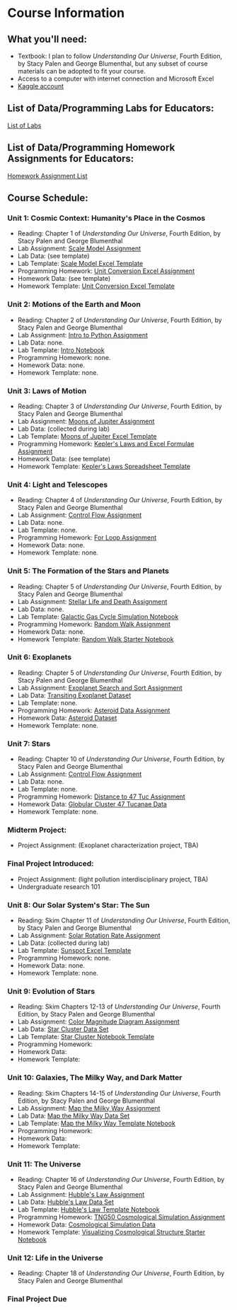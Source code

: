 # Course Information


## What you'll need:
- Textbook:  I plan to follow *Understanding Our Universe*, Fourth Edition, by Stacy Palen and George Blumenthal, but any subset of course materials can be adopted to fit your course.
- Access to a computer with internet connection and Microsoft Excel
- [Kaggle account](https://www.kaggle.com)


## List of Data/Programming Labs for Educators: 
[List of Labs](../StartHere/listOfLabs.md)


## List of Data/Programming Homework Assignments for Educators: 
[Homework Assignment List](../StartHere/listOfHomework.md)


## Course Schedule:

### Unit 1:  Cosmic Context:  Humanity's Place in the Cosmos
- Reading: Chapter 1 of *Understanding Our Universe*, Fourth Edition, by Stacy Palen and George Blumenthal
- Lab Assignment: [Scale Model Assignment](../Labs/ScaleModelExcelTutorial/Lab_ScaleModelSpreadsheetIntro.pdf)
- Lab Data: (see template)
- Lab Template: [Scale Model Excel Template](../Labs/ScaleModelExcelTutorial/scaleModelExcelTemplate.xlsx)
- Programming Homework: [Unit Conversion Excel Assignment](../ProgrammingHomework/UnitConversionsExcel/HW_UnitConversions.pdf)
- Homework Data: (see template)
- Homework Template: [Unit Conversion Excel Template](../ProgrammingHomework/UnitConversionsExcel/UnitConversionTemplate.xlsx)


### Unit 2:  Motions of the Earth and Moon
- Reading: Chapter 2 of *Understanding Our Universe*, Fourth Edition, by Stacy Palen and George Blumenthal
- Lab Assignment: [Intro to Python Assignment](../Labs/introToPython/Lab_introPython.pdf)
- Lab Data: none.
- Lab Template: [Intro Notebook](../Labs/introToPython/intropythontutorial.ipynb)
- Programming Homework: none.
- Homework Data: none.
- Homework Template: none.


### Unit 3:  Laws of Motion
- Reading: Chapter 3 of *Understanding Our Universe*, Fourth Edition, by Stacy Palen and George Blumenthal
- Lab Assignment: [Moons of Jupiter Assignment](../Labs/MoonsOfJupiterExcel/Lab_MoonsOfJupiterStellarium.pdf)
- Lab Data: (collected during lab)
- Lab Template: [Moons of Jupiter Excel Template](../Labs/MoonsOfJupiterExcel/moonsOfJupiterTemplate.xlsx)
- Programming Homework: [Kepler's Laws and Excel Formulae Assignment](../ProgrammingHomework/ExcelFormulaeKeplersLaws/HW_KeplerExcel.pdf)
- Homework Data: (see template)
- Homework Template: [Kepler's Laws Spreadsheet Template](../ProgrammingHomework/ExcelFormulaeKeplersLaws/Trappist1_template.xlsx)


### Unit 4:  Light and Telescopes
- Reading: Chapter 4 of *Understanding Our Universe*, Fourth Edition, by Stacy Palen and George Blumenthal
- Lab Assignment: [Control Flow Assignment](../Labs/ControlFlowCollatz/Lab_controlFlowCollatz.pdf)
- Lab Data: none.
- Lab Template: none.
- Programming Homework: [For Loop Assignment](../ProgrammingHomework/ForLoopScaleModel/HW_forLoopScaleModel.pdf)
- Homework Data: none.
- Homework Template: none.
  

### Unit 5:  The Formation of the Stars and Planets
- Reading: Chapter 5 of *Understanding Our Universe*, Fourth Edition, by Stacy Palen and George Blumenthal
- Lab Assignment: [Stellar Life and Death Assignment](../Labs/StellarLifeCycleSimulation/Lab_StarFormationAndDeath.pdf)
- Lab Data: none.
- Lab Template: [Galactic Gas Cycle Simulation Notebook](https://www.kaggle.com/code/austinhinkel/stellarlifecyclessimulation)
- Programming Homework: [Random Walk Assignment](../ProgrammingHomework/RandomWalk/IfElseHomework.pdf)
- Homework Data: none.
- Homework Template: [Random Walk Starter Notebook](https://www.kaggle.com/code/austinhinkel/phy255-randomwalk)


### Unit 6:  Exoplanets
- Reading: Chapter 5 of *Understanding Our Universe*, Fourth Edition, by Stacy Palen and George Blumenthal
- Lab Assignment: [Exoplanet Search and Sort Assignment](../Labs/ExploringExoplanetData/CuttingData_TEPCAT.pdf)
- Lab Data: [Transiting Exoplanet Dataset](https://www.kaggle.com/datasets/austinhinkel/transiting-exoplanets-selected-system-properties)
- Lab Template: none.
- Programming Homework: [Asteroid Data Assignment](../ProgrammingHomework/AsteroidAnalysis/CuttingData_Asteroids.pdf)
- Homework Data: [Asteroid Dataset](https://www.kaggle.com/datasets/austinhinkel/asteroid-orbital-elements-and-near-earth-object-tag)
- Homework Template: none.


### Unit 7:  Stars
- Reading: Chapter 10 of *Understanding Our Universe*, Fourth Edition, by Stacy Palen and George Blumenthal
- Lab Assignment: [Control Flow Assignment](../ProgrammingHomework/ControlFlow/HW_controlFlow.pdf)
- Lab Data: none.
- Lab Template: none.
- Programming Homework: [Distance to 47 Tuc Assignment](../ProgrammingHomework/CutsAndDataViz2_47TucGlobularCluster/HW_dataVizAndCuts_II.pdf)
- Homework Data: [Globular Cluster 47 Tucanae Data](https://www.kaggle.com/datasets/austinhinkel/47tuc-globular-cluster-line-of-sight-rand-subset)
- Homework Template: none.


### Midterm Project:
- Project Assignment: (Exoplanet characterization project, TBA)


### Final Project Introduced:
- Project Assignment: (light pollution interdisciplinary project, TBA)
- Undergraduate research 101


### Unit 8:  Our Solar System's Star: The Sun
- Reading: Skim Chapter 11 of *Understanding Our Universe*, Fourth Edition, by Stacy Palen and George Blumenthal
- Lab Assignment: [Solar Rotation Rate Assignment](../Labs/SolarRotationRate/Lab_SunspotTracking.pdf)
- Lab Data: (collected during lab)
- Lab Template: [Sunspot Excel Template](Labs/SolarRotationRate/Lab_SunRotationTemplate.xlsx)
- Programming Homework: none.
- Homework Data: none.
- Homework Template: none.


### Unit 9:  Evolution of Stars
- Reading: Skim Chapters 12-13 of *Understanding Our Universe*, Fourth Edition, by Stacy Palen and George Blumenthal
- Lab Assignment: [Color Magnitude Diagram Assignment](../Labs/GaiaColorMagnitudeLab/Lab_TwoClustersCMD.pdf)
- Lab Data: [Star Cluster Data Set](https://www.kaggle.com/datasets/austinhinkel/gaia-dr3-data-for-comparing-two-star-clusters) 
- Lab Template: [Star Cluster Notebook Template](https://www.kaggle.com/code/austinhinkel/twoclustercmd-template)
- Programming Homework: 
- Homework Data:
- Homework Template: 


### Unit 10:  Galaxies, The Milky Way, and Dark Matter
- Reading: Skim Chapters 14-15 of *Understanding Our Universe*, Fourth Edition, by Stacy Palen and George Blumenthal
- Lab Assignment: [Map the Milky Way Assignment](../Labs/MapOfLocalGalaxy/Lab_MapNearbyMilkyWay.pdf)
- Lab Data: [Map the Milky Way Data Set](https://www.kaggle.com/datasets/austinhinkel/galacticcoordswithgaia)
- Lab Template: [Map the Milky Way Template Notebook](https://www.kaggle.com/code/austinhinkel/plottingtutorial-mapthelocalmilkyway)
- Programming Homework: 
- Homework Data:
- Homework Template: 


### Unit 11:  The Universe
- Reading: Chapter 16 of *Understanding Our Universe*, Fourth Edition, by Stacy Palen and George Blumenthal
- Lab Assignment: [Hubble's Law Assignment](../Labs/HubblesLaw/Lab_HubblesLaw.pdf)
- Lab Data: [Hubble's Law Data Set](https://www.kaggle.com/datasets/austinhinkel/hubble-law-astronomy-lab)
- Lab Template: [Hubble's Law Template Notebook](https://www.kaggle.com/code/austinhinkel/hubbleslawtemplate)
- Programming Homework: [TNG50 Cosmological Simulation Assignment](../ProgrammingHomework/CutsAndDataViz1_TNG50Simulation/HW_dataVizAndCuts_I.pdf)
- Homework Data:  [Cosmological Simulation Data](https://www.kaggle.com/datasets/austinhinkel/cosmology-simulation-data-from-illustris-tng-50)
- Homework Template: [Visualizing Cosmological Structure Starter Notebook](https://www.kaggle.com/code/austinhinkel/gettingstartedwithtng50data)


### Unit 12:  Life in the Universe
- Reading: Chapter 18 of *Understanding Our Universe*, Fourth Edition, by Stacy Palen and George Blumenthal



### Final Project Due
